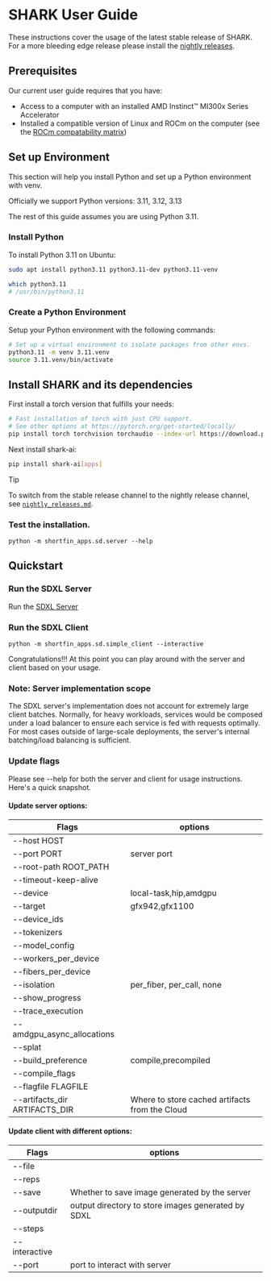 # SHARK User Guide

These instructions cover the usage of the latest stable release of SHARK. For a more bleeding edge release please install the [nightly releases](nightly_releases.md).

## Prerequisites

Our current user guide requires that you have:
- Access to a computer with an installed AMD Instinct™ MI300x Series Accelerator
- Installed a compatible version of Linux and ROCm on the computer (see the [ROCm compatability matrix](https://rocm.docs.amd.com/en/latest/compatibility/compatibility-matrix.html))

## Set up Environment

This section will help you install Python and set up a Python environment with venv.

Officially we support Python versions: 3.11, 3.12, 3.13

The rest of this guide assumes you are using Python 3.11.

### Install Python
To install Python 3.11 on Ubuntu:

```bash
sudo apt install python3.11 python3.11-dev python3.11-venv

which python3.11
# /usr/bin/python3.11
```

### Create a Python Environment

Setup your Python environment with the following commands:

```bash
# Set up a virtual environment to isolate packages from other envs.
python3.11 -m venv 3.11.venv
source 3.11.venv/bin/activate
```

## Install SHARK and its dependencies

First install a torch version that fulfills your needs:

```bash
# Fast installation of torch with just CPU support.
# See other options at https://pytorch.org/get-started/locally/
pip install torch torchvision torchaudio --index-url https://download.pytorch.org/whl/cpu
```

Next install shark-ai:

```bash
pip install shark-ai[apps]
```

> [!TIP]
> To switch from the stable release channel to the nightly release channel,
> see [`nightly_releases.md`](./nightly_releases.md).

### Test the installation.

```
python -m shortfin_apps.sd.server --help
```

## Quickstart

### Run the SDXL Server

Run the [SDXL Server](../shortfin/python/shortfin_apps/sd/README.md#Start-SDXL-Server)

### Run the SDXL Client

```
python -m shortfin_apps.sd.simple_client --interactive
```

Congratulations!!! At this point you can play around with the server and client based on your usage.

### Note: Server implementation scope

The SDXL server's implementation does not account for extremely large client batches. Normally, for heavy workloads, services would be composed under a load balancer to ensure each service is fed with requests optimally. For most cases outside of large-scale deployments, the server's internal batching/load balancing is sufficient.

### Update flags

Please see --help for both the server and client for usage instructions. Here's a quick snapshot.

#### Update server options:

| Flags | options |
|---|---|
|--host HOST |
|--port PORT | server port |
|--root-path ROOT_PATH |
|--timeout-keep-alive |
|--device | local-task,hip,amdgpu | amdgpu only supported in this release
|--target | gfx942,gfx1100 | gfx942 only supported in this release
|--device_ids |
|--tokenizers |
|--model_config |
| --workers_per_device |
| --fibers_per_device |
| --isolation |	per_fiber, per_call, none |
| --show_progress  |
| --trace_execution |
| --amdgpu_async_allocations |
| --splat   |
| --build_preference | compile,precompiled |
| --compile_flags |
| --flagfile FLAGFILE |
| --artifacts_dir ARTIFACTS_DIR | Where to store cached artifacts from the Cloud |

#### Update client with different options:

| Flags |options|
|---|---
|--file |
|--reps |
|--save | Whether to save image generated by the server |
|--outputdir| output directory to store images generated by SDXL |
|--steps |
|--interactive |
|--port| port to interact with server |
